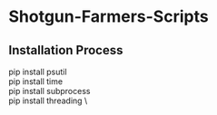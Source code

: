 # Shotgun-Farmers-Scripts
Installation Process
---------------------------
pip install psutil \
pip install time \
pip install subprocess \
pip install threading \
